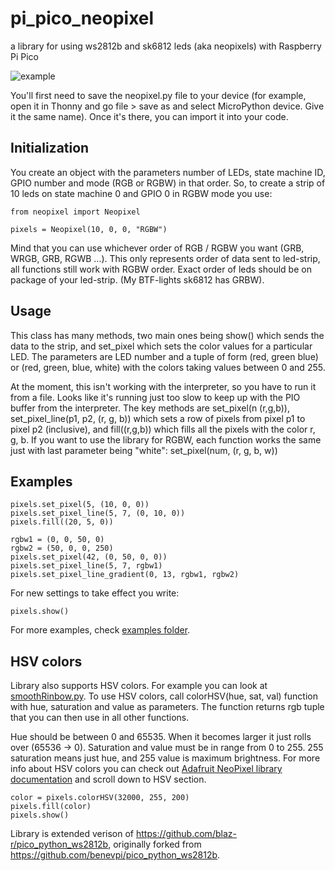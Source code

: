 # pi_pico_neopixel
a library for using ws2812b and sk6812 leds (aka neopixels) with Raspberry Pi Pico

![example](https://github.com/blaz-r/pi_pico_neopixel/blob/main/pico_rgbw_rgb.jpg)

You'll first need to save the neopixel.py file to your device (for example, open it in Thonny and go file > save as and select MicroPython device. Give it the same name). Once it's there, you can import it into your code. 

## Initialization

You create an object with the parameters number of LEDs, state machine ID, GPIO number and mode (RGB or RGBW) in that order. So, to create a strip of 10 leds on state machine 0 and GPIO 0 in RGBW mode you use:

```
from neopixel import Neopixel

pixels = Neopixel(10, 0, 0, "RGBW")
```

Mind that you can use whichever order of RGB / RGBW you want (GRB, WRGB, GRB, RGWB ...). This only represents order of data sent to led-strip, all functions still work with RGBW order. Exact order of leds should be on package of your led-strip. (My BTF-lights sk6812 has GRBW).

## Usage

This class has many methods, two main ones being show() which sends the data to the strip, and set_pixel which sets the color values for a particular LED. The parameters are LED number and a tuple of form (red, green blue) or (red, green, blue, white) with the colors taking values between 0 and 255.

At the moment, this isn't working with the interpreter, so you have to run it from a file. Looks like it's running just too slow to keep up with the PIO buffer from the interpreter. The key methods are set_pixel(n (r,g,b)), set_pixel_line(p1, p2, (r, g, b)) which sets a row of pixels from pixel p1 to pixel p2 (inclusive), and fill((r,g,b)) which fills all the pixels with the color r, g, b.
If you want to use the library for RGBW, each function works the same just with last parameter being "white": set_pixel(num, (r, g, b, w))

## Examples

```
pixels.set_pixel(5, (10, 0, 0))
pixels.set_pixel_line(5, 7, (0, 10, 0))
pixels.fill((20, 5, 0))

rgbw1 = (0, 0, 50, 0)
rgbw2 = (50, 0, 0, 250)
pixels.set_pixel(42, (0, 50, 0, 0))
pixels.set_pixel_line(5, 7, rgbw1)
pixels.set_pixel_line_gradient(0, 13, rgbw1, rgbw2)
```

For new settings to take effect you write:
```
pixels.show()
```

For more examples, check [examples folder](https://github.com/blaz-r/pi_pico_neopixel/tree/main/examples).

## HSV colors

Library also supports HSV colors. For example you can look at [smoothRinbow.py](https://github.com/blaz-r/pi_pico_neopixel/blob/main/examples/smoothRainbow.py).
To use HSV colors, call colorHSV(hue, sat, val) function with hue, saturation and value as parameters. The function returns rgb tuple that you can then use in all other functions.

Hue should be between 0 and 65535. When it becomes larger it just rolls over (65536 -> 0). Saturation and value must be in range from 0 to 255. 255 saturation means just hue, and 255 value is maximum brightness. For more info about HSV colors you can check out [Adafruit NeoPixel library documentation](https://learn.adafruit.com/adafruit-neopixel-uberguide/arduino-library-use) and scroll down to HSV section.

```
color = pixels.colorHSV(32000, 255, 200)
pixels.fill(color)
pixels.show()
```

Library is extended verison of https://github.com/blaz-r/pico_python_ws2812b, originally forked from https://github.com/benevpi/pico_python_ws2812b.
